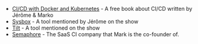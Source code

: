 - [CI/CD with Docker and Kubernetes](https://github.com/semaphoreci/book-cicd-docker-kubernetes) - A free book about CI/CD written by Jérôme & Marko
- [Sysbox](https://github.com/nestybox/sysbox) - A tool mentioned by Jérôme on the show
- [Tilt](https://tilt.dev/) - A tool mentioned on the show
- [Semaphore](https://semaphoreci.com/) - The SaaS CI company that Mark is the co-founder of.

